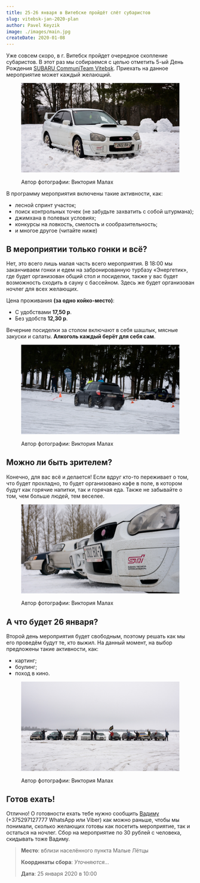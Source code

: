 ```yaml
---
title: 25-26 января в Витебске пройдёт слёт субаристов
slug: vitebsk-jan-2020-plan
author: Pavel Keyzik
image: ./images/main.jpg
createDate: 2020-01-08
---
```


Уже совсем скоро, в г. Витебск пройдет очередное скопление субаристов. В этот раз мы собираемся с целью отметить 5-ый День Рождения <a href="https://vk.com/subaru_team_vitebsk" target="_blank">SUBARU CommuniTeam Vitebsk</a>. Приехать на данное мероприятие может каждый желающий.

<figure>

  ![Автомобиль SUBARU Impreza](./images/main.jpg)

  <figcaption>Автор фотографии: Виктория Малах</figcaption>
</figure>

В программу мероприятия включены такие активности, как:
- лесной спринт участок;
- поиск контрольных точек (не забудьте захватить с собой штурмана);
- джимхана в полевых условиях;
- конкурсы на ловкость, смелость и сообразительность;
- и многое другое (читайте ниже)

## В мероприятии только гонки и всё?

Нет, это всего лишь малая часть всего мероприятия. В 18:00 мы заканчиваем гонки и едем на забронированную турбазу «Энергетик», где будет организован общий стол и посиделки, также у вас будет возможность сходить в сауну с бассейном. Здесь же будет организован ночлег для всех желающих.

Цена проживания **(за одно койко-место)**:
- С удобствами **17,50 р**.
- Без удобств **12,30 р**.

Вечерние посиделки за столом включают в себя шашлык, мясные закуски и салаты. **Алкоголь каждый берёт для себя сам**.

<figure>

  ![Автомобиль SUBARU Outback во время гонки](./images/race-1.jpg)

  <figcaption>Автор фотографии: Виктория Малах</figcaption>
</figure>

## Можно ли быть зрителем?

Конечно, для вас всё и делается! Если вдруг кто-то переживает о том, что будет прохладно, то будет организовано кафе в поле, в котором будут как горячие напитки, так и горячая еда. Также не забывайте о том, чем больше людей, тем веселее.

<figure>

  ![Несколько автомобилей SUBARU](./images/cars.jpg)

  <figcaption>Автор фотографии: Виктория Малах</figcaption>
</figure>

## А что будет 26 января?

Второй день мероприятия будет свободным, поэтому решать как мы его проведём будут те, кто выжил. На данный момент, на выбор предложены такие активности, как:
- картинг;
- боулинг;
- поход в кино.

<figure>

  ![Общее фото](./images/people.jpg)

  <figcaption>Автор фотографии: Виктория Малах</figcaption>
</figure>

## Готов ехать!

Отлично! О готовности ехать тебе нужно сообщить <a href="https://vk.com/id181924422" target="_blank">Вадиму</a> (+375297127777 WhatsApp или Viber) как можно раньше, чтобы мы понимали, сколько желающих готовы как посетить мероприятие, так и остаться на ночлег. Сбор на мероприятие по 30 рублей с человека, скидывать тоже Вадиму.

> **Место**: вблизи населённого пункта Малые Лётцы
>
> **Координаты сбора**: _Уточняются..._
>
> **Дата**: 25 января 2020 в 10:00
